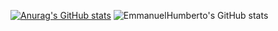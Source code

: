 [![Anurag's GitHub stats](https://github-readme-stats.vercel.app/api?username=EmmanuelHumberto)](https://github.com/EmmanuelHumberto/github-readme-stats)
![EmmanuelHumberto's GitHub stats](https://github-readme-stats.vercel.app/api?username=EmmanuelHumberto&show_icons=true)
